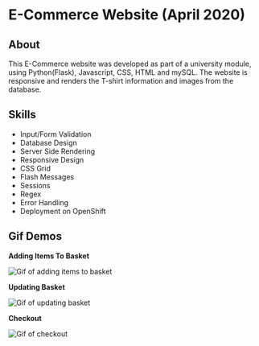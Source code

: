 # E-Commerce Website (April 2020)

## About

This E-Commerce website was developed as part of a university module, using Python(Flask), Javascript, CSS, HTML and mySQL. The website is responsive and renders the T-shirt information and images from the database.

## Skills

* Input/Form Validation
* Database Design
* Server Side Rendering
* Responsive Design
* CSS Grid
* Flash Messages
* Sessions
* Regex
* Error Handling
* Deployment on OpenShift

## Gif Demos

**Adding Items To Basket**

![Gif of adding items to basket](Gif3.gif)

**Updating Basket**

![Gif of updating basket](Gif2.gif)

**Checkout**

![Gif of checkout](Gif1.gif)


